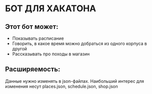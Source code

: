 # БОТ ДЛЯ ХАКАТОНА
## Этот бот может:
- Показывать расписание
- Говорить, в какое время можно добраться из одного корпуса в другой
- Рассказывать про походы в магазин
## Расширяемость:
Данные нужно изменять в json-файлах. Наибольший интерес для изменения несут places.json, schedule.json, shop.json
